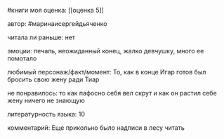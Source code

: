#книги 
моя оценка: [[оценка 5]]

автор: #маринаисергейдьяченко

читала ли раньше:  нет

эмоции: печаль, неожиданный конец, жалко девчушку, много ее помотало

любимый персонаж/факт/момент:
То, как в конце Игар готов был бросить свою жену ради Тиар

не понравилось: то как пафосно себя вел скрут и как он растил себе жену ничего не знающую

литературность языка: 10

комментарий:
Еще прикольно было надписи в лесу читать

